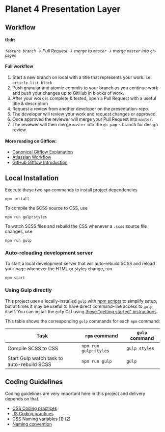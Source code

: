 # Planet 4 Presentation Layer

## Workflow

#### tl:dr:

*`feature branch` -> Pull Request -> merge to `master` -> merge `master` into `gh-pages`*

#### Full workflow

1. Start a new branch on local with a title that represents your work. i.e. `article-list-block`
2. Push granular and atomic commits to your branch as you continue work and push your changes up to GitHub in blocks of work.
3. After your work is complete & tested, open a Pull Request with a useful title & description
4. Request a review from another developer on the presentation-repo.
5. The developer will review your work and request changes or approved.
6. Once approved the reviewer will merge your Pull Request into `master`.
6. The reviewer will then merge `master` into the `gh-pages` branch for design review. 

#### More reading on Gitflow:
 - [Canonical Gitflow Explanation](https://datasift.github.io/gitflow/IntroducingGitFlow.html)
 - [Atlassian Workflow](https://www.atlassian.com/git/tutorials/comparing-workflows/gitflow-workflow)
 - [GitHub Gitflow Introduction](https://guides.github.com/introduction/flow/) 

## Local Installation

Execute these two `npm` commands to install project dependencies

```
npm install
```

To compile the SCSS source to CSS, use

```
npm run gulp:styles
```

To watch SCSS files and rebuild the CSS whenever a `.scss` source file changes, use

```
npm run gulp
```

### Auto-reloading development server

To start a local development server that will auto-rebuild SCSS and reload your page whenever the HTML or styles change, run

```
npm start
```

### Using Gulp directly

This project uses a locally-installed `gulp` with [npm scripts](https://docs.npmjs.com/misc/scripts) to simplify setup, but at times it may be useful to have direct command-line access to `gulp` itself. You can install the `gulp` CLI using [these "getting started" instructions](https://github.com/gulpjs/gulp/blob/master/docs/getting-started.md).

This table shows the corresponding `gulp` commands for each `npm` command:

Task | `npm` command | `gulp` command
---- | ------------- | -------------------------
Compile SCSS to CSS | `npm run gulp:styles` | `gulp styles`
Start Gulp watch task to auto-rebuild SCSS | `npm run gulp` | `gulp`

## Coding Guidelines

Coding guidelines are very important here in this project and delivery depends on that.

* [CSS Coding practices](https://make.wordpress.org/core/handbook/best-practices/coding-standards/css/)
* [JS Coding practices](https://make.wordpress.org/core/handbook/best-practices/coding-standards/javascript/)
* CSS Naming variables ([1](https://blog.toughbyte.com/blabla-9fd86eae4e6c)) ([2](https://medium.com/@drublic/css-naming-conventions-less-rules-more-fun-12af220e949b))
* [Naming convention](http://thesassway.com/advanced/modular-css-naming-conventions)
